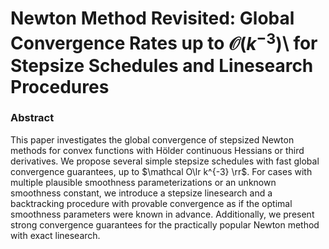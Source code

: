 # Newton Method Revisited: Global Convergence Rates up to  $\mathcal {O}\left(k^{-3} \right)$\\ for Stepsize Schedules and Linesearch Procedures

### Abstract
This paper investigates the global convergence of stepsized Newton methods for convex functions with Hölder continuous Hessians or third derivatives. We propose several simple stepsize schedules with fast global convergence guarantees, up to $\mathcal O\lr k^{-3} \rr$. For cases with multiple plausible smoothness parameterizations or an unknown smoothness constant, we introduce a stepsize linesearch and a backtracking procedure with provable convergence as if the optimal smoothness parameters were known in advance.
Additionally, we present strong convergence guarantees for the practically popular Newton method with exact linesearch.